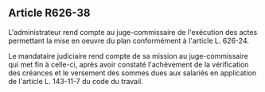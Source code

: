 Article R626-38
----
L'administrateur rend compte au juge-commissaire de l'exécution des actes
permettant la mise en oeuvre du plan conformément à l'article L. 626-24.

Le mandataire judiciaire rend compte de sa mission au juge-commissaire qui met
fin à celle-ci, après avoir constaté l'achèvement de la vérification des
créances et le versement des sommes dues aux salariés en application de
l'article L. 143-11-7 du code du travail.
